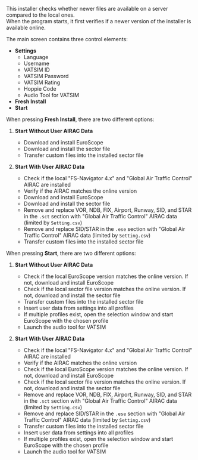 This installer checks whether newer files are available on a server compared to the local ones.  
When the program starts, it first verifies if a newer version of the installer is available online.  

The main screen contains three control elements:  
- **Settings**  
  - Language  
  - Username  
  - VATSIM ID  
  - VATSIM Password  
  - VATSIM Rating  
  - Hoppie Code  
  - Audio Tool for VATSIM  
- **Fresh Install**  
- **Start**  

When pressing **Fresh Install**, there are two different options:  

1. **Start Without User AIRAC Data**  
   - Download and install EuroScope  
   - Download and install the sector file  
   - Transfer custom files into the installed sector file  

2. **Start With User AIRAC Data**  
   - Check if the local "FS-Navigator 4.x" and "Global Air Traffic Control" AIRAC are installed  
   - Verify if the AIRAC matches the online version  
   - Download and install EuroScope  
   - Download and install the sector file  
   - Remove and replace VOR, NDB, FIX, Airport, Runway, SID, and STAR in the `.sct` section with "Global Air Traffic Control" AIRAC data (limited by `Setting.csv`)  
   - Remove and replace SID/STAR in the `.ese` section with "Global Air Traffic Control" AIRAC data (limited by `Setting.csv`)  
   - Transfer custom files into the installed sector file  

When pressing **Start**, there are two different options:  

1. **Start Without User AIRAC Data**  
   - Check if the local EuroScope version matches the online version. If not, download and install EuroScope  
   - Check if the local sector file version matches the online version. If not, download and install the sector file  
   - Transfer custom files into the installed sector file  
   - Insert user data from settings into all profiles  
   - If multiple profiles exist, open the selection window and start EuroScope with the chosen profile  
   - Launch the audio tool for VATSIM  

2. **Start With User AIRAC Data**  
   - Check if the local "FS-Navigator 4.x" and "Global Air Traffic Control" AIRAC are installed  
   - Verify if the AIRAC matches the online version  
   - Check if the local EuroScope version matches the online version. If not, download and install EuroScope  
   - Check if the local sector file version matches the online version. If not, download and install the sector file  
   - Remove and replace VOR, NDB, FIX, Airport, Runway, SID, and STAR in the `.sct` section with "Global Air Traffic Control" AIRAC data (limited by `Setting.csv`)  
   - Remove and replace SID/STAR in the `.ese` section with "Global Air Traffic Control" AIRAC data (limited by `Setting.csv`)  
   - Transfer custom files into the installed sector file  
   - Insert user data from settings into all profiles  
   - If multiple profiles exist, open the selection window and start EuroScope with the chosen profile  
   - Launch the audio tool for VATSIM  
